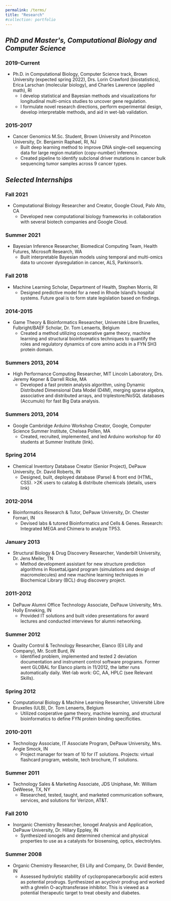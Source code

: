 ```yaml
---
permalink: /terms/
title: "Research"
#collection: portfolio
---
```

## *PhD and Master's, Computational Biology and Computer Science*
### 2019-Current
- Ph.D. in Computational Biology, Computer Science track, Brown University (expected spring 2022), Drs. Lorin Crawford (biostatistics), Erica Larschan (molecular biology), and Charles Lawrence (applied math), RI 
    - I develop statistical and Bayesian methods and visualizations for longitudinal multi-omics studies to uncover gene regulation.
    - I formulate novel research directions, perform experimental design, develop interpretable methods, and aid in wet-lab validation.

### 2015-2017 
- Cancer Genomics M.Sc. Student, Brown University and Princeton University, Dr. Benjamin Raphael, RI, NJ			 
    - Built deep learning method to improve DNA single-cell sequencing data for large region mutation (copy-number) inference. 
    - Created pipeline to identify subclonal driver mutations in cancer bulk sequencing tumor samples across 9 cancer types.

## *Selected Internships*
### Fall 2021
- Computational Biology Researcher and Creator, Google Cloud, Palo Alto, CA 						   
    - Developed new computational biology frameworks in collaboration with several biotech companies and Google Cloud.   

### Summer 2021
- Bayesian Inference Researcher, Biomedical Computing Team, Health Futures, Microsoft Research, WA		               
    - Built interpretable Bayesian models using temporal and multi-omics data to uncover dysregulation in cancer, ALS, Parkinson’s.

### Fall 2018
- Machine Learning Scholar, Department of Health, Stephen Morris, RI 					 	                    
    - Designed predictive model for a need in Rhode Island’s hospital systems. Future goal is to form state legislation based on findings. 

### 2014-2015 
- Game Theory & Bioinformatics Researcher, Université Libre Bruxelles, Fulbright/BAEF Scholar, Dr. Tom Lenaerts, Belgium 
    - Created a method utilizing cooperative game theory, machine learning and structural bioinformatics techniques to quantify the roles and regulatory dynamics of core amino acids in a FYN SH3 protein domain. 

### Summers 2013, 2014
- High Performance Computing Researcher, MIT Lincoln Laboratory, Drs. Jeremy Kepner & Darrell Ricke, MA               
    - Developed a fast protein analysis algorithm, using Dynamic Distributed Dimensional Data Model (D4M), merging sparse algebra, associative and distributed arrays, and triplestore/NoSQL databases (Accumulo) for fast Big Data analysis. 

### Summers 2013, 2014
- Google Cambridge Arduino Workshop Creator, Google, Computer Science Summer Institute, Chelsea Pollen, MA     
    - Created, recruited, implemented, and led Arduino workshop for 40 students at Summer Institute (link). 

### Spring 2014 
- Chemical Inventory Database Creator (Senior Project), DePauw University, Dr. David Roberts, IN				
    - Designed, built, deployed database (Parse) & front end (HTML, CSS). >2K users to catalog & distribute chemicals (details, users link)

### 2012-2014 
- Bioinformatics Research & Tutor, DePauw University, Dr. Chester Fornari, IN		 			                 
    - Devised labs & tutored Bioinformatics and Cells & Genes. Research: Integrated MEGA and Chimera to analyze TP53. 

### January 2013
- Structural Biology & Drug Discovery Researcher, Vanderbilt University, Dr. Jens Meiler, TN		  	               
    - Method development assistant for new structure prediction algorithms in RosettaLigand program (simulations and design of macromolecules) and new machine learning techniques in Biochemical Library (BCL) drug discovery project. 

### 2011-2012 
- DePauw Alumni Office Technology Associate, DePauw University, Mrs. Holly Enneking, IN	                                                  
    - Provided IT solutions and built video presentations for award lectures and conducted interviews for alumni networking.

### Summer 2012 
- Quality Control & Technology Researcher, Elanco (Eli Lilly and Company), Mr. Scott Burd, IN 			               
    - Identified problem, implemented and tested 2 deviation documentation and instrument control software programs. Former went GLOBAL for Elanco plants in 11/2012, the latter runs automatically daily. Wet-lab work: GC, AA, HPLC (see Relevant Skills). 

### Spring 2012
- Computational Biology & Machine Learning Researcher, Université Libre Bruxelles (ULB), Dr. Tom Lenaerts, Belgium             
    - Utilized cooperative game theory, machine learning, and structural bioinformatics to define FYN protein binding specificities.

### 2010-2011
- Technology Associate, IT Associate Program, DePauw University, Mrs. Angie Smock, IN
    - Project manager for team of 10 for IT solutions. Projects: virtual flashcard program, website, tech brochure, IT solutions. 

### Summer 2011
- Technology Sales & Marketing Associate, JDS Uniphase, Mr. William DeWeese, TX, NY
    - Researched, tested, taught, and marketed communication software, services, and solutions for Verizon, AT&T.

### Fall 2010
- Inorganic Chemistry Researcher, Ionogel Analysis and Application, DePauw University, Dr. Hillary Eppley, IN
    - Synthesized ionogels and determined chemical and physical properties to use as a catalysts for biosensing, optics, electrolytes. 

### Summer 2008
- Organic Chemistry Researcher, Eli Lilly and Company, Dr. David Bender, IN 			   	                            
    - Assessed hydrolytic stability of cyclopropanecarboxylic acid esters as potential prodrugs. Synthesized an acyclovir prodrug and worked with a ghrelin O-acyltransferase inhibitor. This is viewed as a potential therapeutic target to treat obesity and diabetes.
